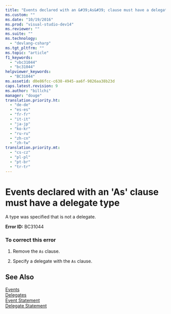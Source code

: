 ```yaml
---
title: "Events declared with an &#39;As&#39; clause must have a delegate type"
ms.custom: ""
ms.date: "10/19/2016"
ms.prod: "visual-studio-dev14"
ms.reviewer: ""
ms.suite: ""
ms.technology: 
  - "devlang-csharp"
ms.tgt_pltfrm: ""
ms.topic: "article"
f1_keywords: 
  - "vbc31044"
  - "bc31044"
helpviewer_keywords: 
  - "BC31044"
ms.assetid: d0e86fcc-c638-4945-aa6f-9826aa38b23d
caps.latest.revision: 9
ms.author: "billchi"
manager: "douge"
translation.priority.ht: 
  - "de-de"
  - "es-es"
  - "fr-fr"
  - "it-it"
  - "ja-jp"
  - "ko-kr"
  - "ru-ru"
  - "zh-cn"
  - "zh-tw"
translation.priority.mt: 
  - "cs-cz"
  - "pl-pl"
  - "pt-br"
  - "tr-tr"
---
```

# Events declared with an &#39;As&#39; clause must have a delegate type
A type was specified that is not a delegate.  
  
 **Error ID:** BC31044  
  
### To correct this error  
  
1.  Remove the `As` clause.  
  
2.  Specify a delegate with the `As` clause.  
  
## See Also  
 [Events](../Topic/Events%20\(Visual%20Basic\).md)   
 [Delegates](../Topic/Delegates%20\(Visual%20Basic\).md)   
 [Event Statement](../Topic/Event%20Statement.md)   
 [Delegate Statement](../Topic/Delegate%20Statement.md)